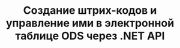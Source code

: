 ---
############################# Static ############################
layout: "auto-gen-gist"
draft: false
path: "ru/assembly/net/barcode/ods/"
otherformats: XLS XLT XLSX XLSM XLTX XLTM XLSB 

############################# Head ############################
head_title: "Как создавать и добавлять штрих-коды в электронную таблицу Excel с помощью C#, ASP.NET"
head_description: "API GroupDocs.Assembly .NET поддерживает создание и вставку изображений штрих-кодов в документы электронных таблиц Excel (XLS, XLT, XLSX, XLSM, XLTX, XLTM и XLSB)."

############################# Header ############################
title: "Создание штрих-кодов и управление ими в электронной таблице ODS  через .NET API"
description: "Используя GroupDocs.Assembly .NET API, разработчики программного обеспечения могут динамически создавать и управлять изображениями штрих-кода в электронных таблицах Excel ODS  внутри приложений C#, ASP.NET."

######################### Download Button #######################
button:
    enable: true

############################# About ############################
about:
    enable: true
    title: "Как добавить генерацию штрих-кода для электронных таблиц?"
    content: |
       На этой странице представлена информация о том, как создавать штрих-коды в электронной таблице Excel с помощью .NET API. Штрих-коды представляют собой цифровой код, хранящий машиночитаемую информацию, которая обычно используется для быстрой идентификации большого количества товаров. Это обеспечивает скорость и точность вашей системы, что автоматически сокращает время операции. GroupDocs.Assembly — это мощный .NET API, который позволяет разработчикам программного обеспечения программно рисовать многочисленные одномерные и двухмерные изображения штрих-кодов с настраиваемым текстом, внешним видом и различными типами кодирования внутри электронной таблицы Microsoft Excel в определенном месте. API также позволяет легко управлять размером изображения штрих-кода, цветами переднего плана и фона, размером шрифта, разрешением изображения, автоисправлением текста и многим другим. 

############################# content ############################
steps:
    enable: true
    block:
    - title_left: "Генерация штрих-кодов в электронных таблицах ODS  через .NET"
      content_left: |
       GroupDocs.Assembly .NET обеспечивает полную поддержку добавления штрих-кодов и управления ими внутри электронной таблицы ODS . В следующем примере кода C# .NET показано, как создавать и вставлять изображения штрих-кода в документ электронной таблицы Microsoft Excel. 

      title_right: "Как использовать изображения штрих-кода в ODS"
      content_right: |
       * Создайте экземпляр [DocumentAssembler](https://apireference.groupdocs.com/assembly/net/groupdocs.assembly/documentassembler) 
       * Вызовите метод [AssembleDocument](https://apireference.groupdocs.com/assembly/net/groupdocs.assembly.documentassembler/assembledocument/methods/1) со следующими параметрами.
           * Поток для чтения шаблона документа.
           * Поток для записи результирующего документа.
           * Дополнительные возможности загрузки и сохранения документа.
           * Информация об объектах источника данных.

      gisthash: "8576f622912b355ce69966077033dcac"
      gistfile: "generate_barcodes_in_spreadsheets.cs"

    - title_left: "Системные Требования"
      content_left: |
        API GroupDocs.Assembly .NET поддерживаются на всех основных платформах и операционных системах. Полное руководство по системным требованиям можно найти на странице [системные требования](https://docs.groupdocs.com/assembly/net/system-requirements/). Перед выполнением приведенного ниже кода убедитесь, что на вашем компьютере установлены следующие предварительные компоненты. система:
         * Операционные системы: Microsoft Windows, Linux, MacOS
         * Среда разработки: Visual Studio, Xamarin, MonoDevelop и т. д.
         * Фреймворки: .NET Framework, .NET Standard, .NET Core, Mono
         * Получите последнюю версию API GroupDocs.Assembly .NET из [NuGet](https://www.nuget.org/packages/GroupDocs.Assembly/)
        
      title_right: "Зачем использовать GroupDocs.Assembly"
      content_right: |
         * Разрешить пользователям создавать собственные документы из шаблонов.
         * Для создания и автоматизации документов не требуется дополнительное программное обеспечение
         * Возможность создания выходного документа на основе источника данных
         * Динамически вставлять содержимое документа в отчет
         * Динамически прикрепляйте вложения электронной почты и вставляйте гиперссылки в отчеты.
         * Автоматическое удаление пустых абзацев
         * Полная поддержка нескольких форматов данных
         * Поддержка динамических вложений электронной почты

demos:
    enable: true


more_formats:
    enable: true


back_to_top:
    enable: true
---
